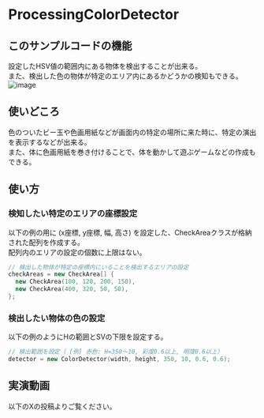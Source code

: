 # ProcessingColorDetector

## このサンプルコードの機能
設定したHSV値の範囲内にある物体を検出することが出来る。<br />
また、検出した色の物体が特定のエリア内にあるかどうかの検知もできる。<br />
![image](https://github.com/user-attachments/assets/3d6223b6-4299-43e5-9d4b-e00bd2fc878c)

## 使いどころ
色のついたビー玉や色画用紙などが画面内の特定の場所に来た時に、特定の演出を表示するなどが出来る。<br />
また、体に色画用紙を巻き付けることで、体を動かして遊ぶゲームなどの作成もできる。

## 使い方
### 検知したい特定のエリアの座標設定
以下の例の用に (x座標, y座標, 幅, 高さ) を設定した、CheckAreaクラスが格納された配列を作成する。<br />
配列内のエリアの設定の個数に上限はない。
```pde
// 検出した物体が特定の座標内にいることを検出するエリアの設定
checkAreas = new CheckArea[] {
  new CheckArea(100, 120, 200, 150),
  new CheckArea(400, 320, 50, 50),
};
```
### 検出したい物体の色の設定
以下の例のようにHの範囲とSVの下限を設定する。
```pde
// 検出範囲を設定（ [例] 赤色: H=350〜10, 彩度0.6以上, 明度0.6以上）
detector = new ColorDetector(width, height, 350, 10, 0.6, 0.6);
```

## 実演動画
以下のXの投稿よりご覧ください。<br />
